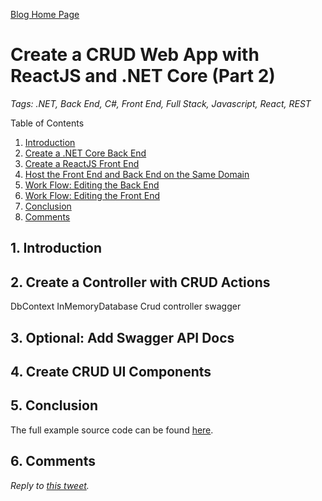 [Blog Home Page](../../README.md)

# Create a CRUD Web App with ReactJS and .NET Core (Part 2)

_Tags: .NET, Back End, C#, Front End, Full Stack, Javascript, React, REST_

Table of Contents
1. [Introduction](#introduction)
2. [Create a .NET Core Back End](#create-back)
3. [Create a ReactJS Front End](#create-front)
4. [Host the Front End and Back End on the Same Domain](#host)
5. [Work Flow: Editing the Back End](#edit-back)
6. [Work Flow: Editing the Front End](#edit-front)
7. [Conclusion](#conclusion)
8. [Comments](#comments)

## 1. <a name='introduction'></a>Introduction

## 2. <a name='crud-controller'></a>Create a Controller with CRUD Actions

DbContext
InMemoryDatabase
Crud controller
swagger

## 3. <a name='swagger'></a>Optional: Add Swagger API Docs

## 4. <a name='crud-ui'></a>Create CRUD UI Components

## 5. <a name='conclusion'></a>Conclusion

The full example source code can be found [here](src).

## 6. <a name='comments'></a>Comments

_Reply to [this tweet](https://twitter.com/innochi_mob/status/1300639608376614912)._